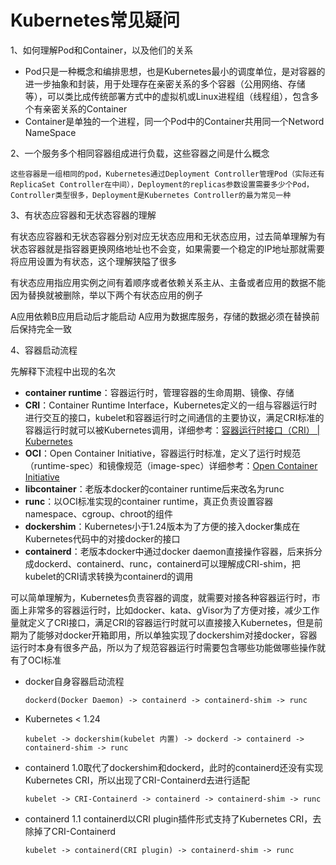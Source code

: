 # Kubernetes常见疑问

1、如何理解Pod和Container，以及他们的关系

* Pod只是一种概念和编排思想，也是Kubernetes最小的调度单位，是对容器的进一步抽象和封装，用于处理存在亲密关系的多个容器（公用网络、存储等），可以类比成传统部署方式中的虚拟机或Linux进程组（线程组），包含多个有亲密关系的Container
* Container是单独的一个进程，同一个Pod中的Container共用同一个Netword NameSpace

2、一个服务多个相同容器组成进行负载，这些容器之间是什么概念

    这些容器是一组相同的pod，Kubernetes通过Deployment Controller管理Pod（实际还有ReplicaSet Controller在中间），Deployment的replicas参数设置需要多少个Pod，Controller类型很多，Deployment是Kubernetes Controller的最为常见一种

3、有状态应容器和无状态容器的理解

有状态应容器和无状态容器分别对应无状态应用和无状态应用，过去简单理解为有状态容器就是指容器更换网络地址也不会变，如果需要一个稳定的IP地址那就需要将应用设置为有状态，这个理解狭隘了很多

有状态应用指应用实例之间有着顺序或者依赖关系主从、主备或者应用的数据不能因为替换就被删除，举以下两个有状态应用的例子

A应用依赖B应用启动后才能启动
A应用为数据库服务，存储的数据必须在替换前后保持完全一致

4、容器启动流程

先解释下流程中出现的名次

* **container runtime**：容器运行时，管理容器的生命周期、镜像、存储
* **CRI**：Container Runtime Interface，Kubernetes定义的一组与容器运行时进行交互的接口，kubelet和容器运行时之间通信的主要协议，满足CRI标准的容器运行时就可以被Kubernetes调用，详细参考：[容器运行时接口（CRI） | Kubernetes](https://kubernetes.io/zh/docs/concepts/architecture/cri/)
* **OCI**：Open Container Initiative，容器运行时标准，定义了运行时规范（runtime-spec）和镜像规范（image-spec）详细参考：[Open Container Initiative](https://opencontainers.org/)
* **libcontainer**：老版本docker的container runtime后来改名为runc
* **runc**：以OCI标准实现的container runtime，真正负责设置容器namespace、cgroup、chroot的组件
* **dockershim**：Kubernetes小于1.24版本为了方便的接入docker集成在Kubernetes代码中的对接docker的接口
* **containerd**：老版本docker中通过docker daemon直接操作容器，后来拆分成dockerd、containerd、runc，containerd可以理解成CRI-shim，把kubelet的CRI请求转换为containerd的调用

可以简单理解为，Kubernetes负责容器的调度，就需要对接各种容器运行时，市面上非常多的容器运行时，比如docker、kata、gVisor为了方便对接，减少工作量就定义了CRI接口，满足CRI的容器运行时就可以直接接入Kubernetes，但是前期为了能够对docker开箱即用，所以单独实现了dockershim对接docker，容器运行时本身有很多产品，所以为了规范容器运行时需要包含哪些功能做哪些操作就有了OCI标准

* docker自身容器启动流程

    `dockerd(Docker Daemon) -> containerd -> containerd-shim -> runc`

* Kubernetes < 1.24

    `kubelet -> dockershim(kubelet 内置) -> dockerd -> containerd -> containerd-shim -> runc`

* containerd 1.0取代了dockershim和dockerd，此时的containerd还没有实现Kubernetes CRI，所以出现了CRI-Containerd去进行适配

    `kubelet -> CRI-Containerd -> containerd -> containerd-shim -> runc`

* containerd 1.1 containerd以CRI plugin插件形式支持了Kubernetes CRI，去除掉了CRI-Containerd

    `kubelet -> containerd(CRI plugin) -> containerd-shim -> runc`



